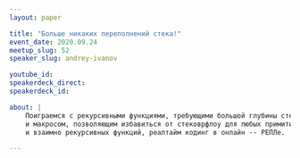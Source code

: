 ```yaml
---
layout: paper

title: "Больше никаких переполнений стека!"
event_date: 2020.09.24
meetup_slug: 52
speaker_slug: andrey-ivanov

youtube_id:
speakerdeck_direct:
speakerdeck_id:

about: |
    Поиграемся с рекурсивными функциями, требующими большой глубины стека,
    и макросом, позволяющим избавиться от стековрфлоу для любых примитивно
    и взаимно рекурсивных функций, реалтайм кодинг в онлайн -- РЕПЛе.

---
```

